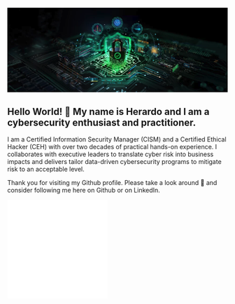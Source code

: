 <p align="center">
  <img src="/assets/images/cysec banner.png">
</p>

## Hello World! 👋 My name is Herardo and I am a cybersecurity enthusiast and practitioner. 

I am a Certified Information Security Manager (CISM) and a Certified Ethical Hacker (CEH) with over two decades of practical hands-on experience. I collaborates with executive leaders to translate cyber risk into business impacts and delivers tailor data-driven cybersecurity programs to mitigate risk to an acceptable level.

Thank you for visiting my Github profile. Please take a look around 👀 and consider following me here on Github or on LinkedIn.

![github](assets/images/github.png)
